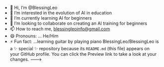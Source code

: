 - 👋 Hi, I’m @BlessingLeo
- 👀 I’m interested in the evolution of AI in education 
- 🌱 I’m currently learning AI for beginners 
- 💞️ I’m looking to collaborate on creating an AI training for beginners 
- 📫 How to reach me, blessingleoinfo@gmail.com 
- 😄 Pronouns: ... He/Him
- ⚡ Fun fact: ...learning guitar by playing piano 
BlessingLeo/BlessingLeo is a ✨ special ✨ repository because its `README.md` (this file) appears on your GitHub profile.
You can click the Preview link to take a look at your changes.
--->
